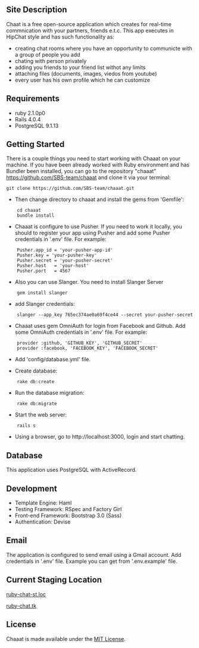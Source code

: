 
Site Description
----------------
Chaat is a free open-source application which creates for real-time commnication with your partners, friends e.t.c. This app executes in HipChat style and has such functionality as:
- creating chat rooms where you have an opportunity to сommunicte with a group of people you add
- chating with person privately
- adding you friends to your friend list withot any limits
- attaching files (documents, images, viedos from youtube)
- every user has his own profile which he can customize


Requirements
-------------

- ruby 2.1.0p0
- Rails 4.0.4
- PostgreSQL 9.1.13

Getting Started
-------------
There is a couple things you need to start working with Chaaat on your machine. If  you have been already worked with Ruby environment and has Bundler been installed, you can go to the repository "chaaat" https://github.com/SBS-team/chaaat and clone it via your terminal:

    git clone https://github.com/SBS-team/chaaat.git

- Then change directory to chaaat and install the gems from 'Gemfile':
```
    cd chaaat
    bundle install
```

- Chaaat is configure to use Pusher. If you need to work it locally, you should to register your app using Pusher and add some Pusher credentials in '.env' file. For example:
```
    Pusher.app_id = 'your-pusher-app-id'
    Pusher.key = 'your-pusher-key'
    Pusher.secret = 'your-pusher-secret'
    Pusher.host   = 'your-host'
    Pusher.port   = 4567
```
- Also you can use Slanger. You need to install Slanger Server
```
    gem install slanger
```
- add Slanger credentials:
```
    slanger --app_key 765ec374ae0a69f4ce44 --secret your-pusher-secret
```
- Chaaat uses gem OmniAuth for login from Facebook and Github. Add some OmniAuth credentials in '.env' file. For example:
```
    provider :github, 'GITHUB_KEY', 'GITHUB_SECRET'
    provider :facebook, 'FACEBOOK_KEY', 'FACEBOOK_SECRET'
```
- Add 'config/database.yml' file.

- Create database:
```
    rake db:create
```
    
- Run the database migration:
```
    rake db:migrate
``` 
- Start the web server:
```
    rails s
```

- Using a browser, go to http://localhost:3000, login and start chatting.

Database
--------

This application uses PostgreSQL with ActiveRecord.

Development
-----------

-   Template Engine: Haml
-   Testing Framework: RSpec and Factory Girl
-   Front-end Framework: Bootstrap 3.0 (Sass)
-   Authentication: Devise


Email
-----

The application is configured to send email using a Gmail account. Add credentials in '.env' file. Example you can get from '.env.example' file.

Current Staging Location
------------------------

[ruby-chat-st.loc](http://ruby-chat-st.loc/)

[ruby-chat.tk](http://www.ruby-chat.tk)


License
-------

Chaaat is made available under the [MIT License](http://www.opensource.org/licenses/mit-license.php).
